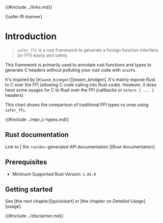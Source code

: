 {{#include ../links.md}}

![safer-ffi-banner]

# Introduction

> `safer_ffi` is a rust framework to generate a foreign function interface (or FFI) easily and safely.

This framework is primarily used to annotate rust functions and types to
generate C headers without polluting your rust code with
`unsafe`.

It's inspired by [`#[wasm_bindgen]`][wasm_bindgen]. It's mainly expose Rust to C
over the FFI (allowing C code calling into Rust code). However, it does have some
usages for C to Rust over the FFI (callbacks or `extern { ... }`
headers).

This chart shows the comparison of traditional FFI types vs ones using `safer_ffi`.

{{#include ../repr_c-types.md}}

## Rust documentation

Link to [<i class="fa fa-cubes" aria-hidden="true"></i> the `rustdoc`-generated API documentation <i class="fa fa-cubes" aria-hidden="true"></i>][Rust documentation].

## Prerequisites

  - Minimum Supported Rust Version: `1.85.0` <!-- MSRV -->

## Getting started

See [the next chapter][quickstart] or [the chapter on _Detailed Usage_][usage].

{{#include ../disclaimer.md}}
